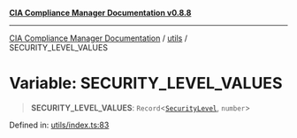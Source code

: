[**CIA Compliance Manager Documentation v0.8.8**](../../README.md)

***

[CIA Compliance Manager Documentation](../../modules.md) / [utils](../README.md) / SECURITY\_LEVEL\_VALUES

# Variable: SECURITY\_LEVEL\_VALUES

> **SECURITY\_LEVEL\_VALUES**: `Record`\<[`SecurityLevel`](../../types/cia/type-aliases/SecurityLevel.md), `number`\>

Defined in: [utils/index.ts:83](https://github.com/Hack23/cia-compliance-manager/blob/283c1f3ddf6c7084b20c21176cda3bc5166ffcb9/src/utils/index.ts#L83)
